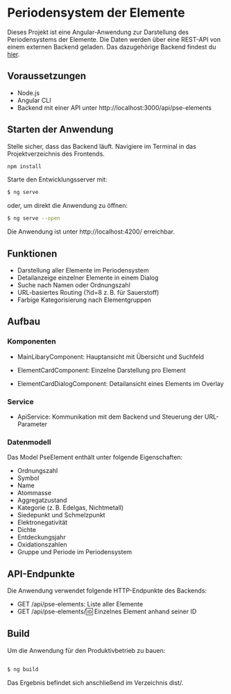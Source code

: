 # Periodensystem der Elemente

Dieses Projekt ist eine Angular-Anwendung zur Darstellung des Periodensystems der Elemente. Die Daten werden über eine REST-API von einem externen Backend geladen.
Das dazugehörige Backend findest du [hier](https://github.com/Marc-Schaar/pse_backend).

## Voraussetzungen

- Node.js
- Angular CLI
- Backend mit einer API unter http://localhost:3000/api/pse-elements

## Starten der Anwendung

Stelle sicher, dass das Backend läuft.
Navigiere im Terminal in das Projektverzeichnis des Frontends.

```bash
npm install
```

Starte den Entwicklungsserver mit:

```bash
$ ng serve
```

oder, um direkt die Anwendung zu öffnen:

```bash
$ ng serve --open
```

Die Anwendung ist unter http://localhost:4200/ erreichbar.

## Funktionen

- Darstellung aller Elemente im Periodensystem
- Detailanzeige einzelner Elemente in einem Dialog
- Suche nach Namen oder Ordnungszahl
- URL-basiertes Routing (?id=8 z. B. für Sauerstoff)
- Farbige Kategorisierung nach Elementgruppen

## Aufbau

### Komponenten

- MainLibaryComponent: Hauptansicht mit Übersicht und Suchfeld

- ElementCardComponent: Einzelne Darstellung pro Element

- ElementCardDialogComponent: Detailansicht eines Elements im Overlay

### Service

- ApiService: Kommunikation mit dem Backend und Steuerung der URL-Parameter

### Datenmodell

Das Model PseElement enthält unter folgende Eigenschaften:

- Ordnungszahl
- Symbol
- Name
- Atommasse
- Aggregatzustand
- Kategorie (z. B. Edelgas, Nichtmetall)
- Siedepunkt und Schmelzpunkt
- Elektronegativität
- Dichte
- Entdeckungsjahr
- Oxidationszahlen
- Gruppe und Periode im Periodensystem

## API-Endpunkte

Die Anwendung verwendet folgende HTTP-Endpunkte des Backends:

- GET /api/pse-elements: Liste aller Elemente
- GET /api/pse-elements/:id: Einzelnes Element anhand seiner ID

## Build

Um die Anwendung für den Produktivbetrieb zu bauen:

```bash

$ ng build

```

Das Ergebnis befindet sich anschließend im Verzeichnis dist/.
